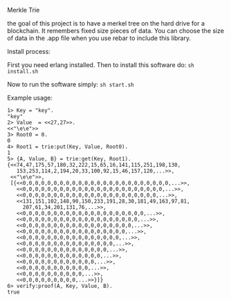 Merkle Trie

the goal of this project is to have a merkel tree on the hard drive for a blockchain.
It remembers fixed size pieces of data. You can choose the size of data in the .app file when you use rebar to include this library.

Install process:

First you need erlang installed. Then to install this software do: ```sh install.sh```

Now to run the software simply: ```sh start.sh```


Example usage:

```
1> Key = "key".
"key"
2> Value  = <<27,27>>.
<<"\e\e">>
3> Root0 = 0.
0
4> Root1 = trie:put(Key, Value, Root0).
1
5> {A, Value, B} = trie:get(Key, Root1).
{<<74,47,175,57,180,32,222,15,65,16,141,115,251,198,130,
   153,253,114,2,194,20,33,100,92,15,46,157,120,...>>,
 <<"\e\e">>,
 [{<<0,0,0,0,0,0,0,0,0,0,0,0,0,0,0,0,0,0,0,0,0,0,0,0,...>>,
   <<0,0,0,0,0,0,0,0,0,0,0,0,0,0,0,0,0,0,0,0,0,0,0,...>>,
   <<0,0,0,0,0,0,0,0,0,0,0,0,0,0,0,0,0,0,0,0,0,0,...>>,
   <<131,151,102,148,90,150,233,191,28,30,181,49,163,97,81,
     207,61,34,201,131,76,...>>,
   <<0,0,0,0,0,0,0,0,0,0,0,0,0,0,0,0,0,0,0,0,...>>,
   <<0,0,0,0,0,0,0,0,0,0,0,0,0,0,0,0,0,0,0,...>>,
   <<0,0,0,0,0,0,0,0,0,0,0,0,0,0,0,0,0,0,...>>,
   <<0,0,0,0,0,0,0,0,0,0,0,0,0,0,0,0,0,...>>,
   <<0,0,0,0,0,0,0,0,0,0,0,0,0,0,0,0,...>>,
   <<0,0,0,0,0,0,0,0,0,0,0,0,0,0,0,...>>,
   <<0,0,0,0,0,0,0,0,0,0,0,0,0,0,...>>,
   <<0,0,0,0,0,0,0,0,0,0,0,0,0,...>>,
   <<0,0,0,0,0,0,0,0,0,0,0,0,...>>,
   <<0,0,0,0,0,0,0,0,0,0,0,...>>,
   <<0,0,0,0,0,0,0,0,0,0,...>>,
   <<0,0,0,0,0,0,0,0,0,...>>}]}
6> verify:proof(A, Key, Value, B).
true
```